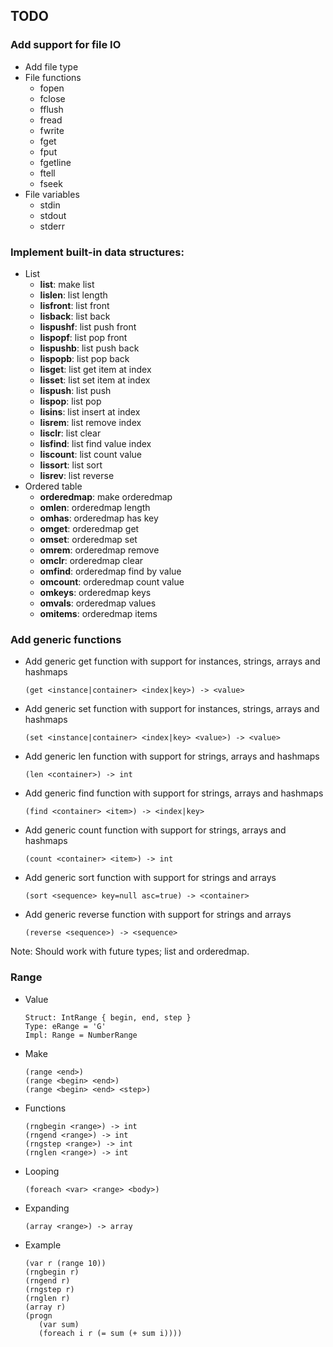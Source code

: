 ## TODO

### Add support for file IO
- Add file type
- File functions
  - fopen
  - fclose
  - fflush
  - fread
  - fwrite
  - fget
  - fput
  - fgetline
  - ftell
  - fseek
- File variables
  - stdin
  - stdout
  - stderr

### Implement built-in data structures:
- List
  - **list**: make list
  - **lislen**: list length
  - **lisfront**: list front
  - **lisback**: list back
  - **lispushf**: list push front
  - **lispopf**: list pop front
  - **lispushb**: list push back
  - **lispopb**: list pop back
  - **lisget**: list get item at index
  - **lisset**: list set item at index
  - **lispush**: list push
  - **lispop**: list pop
  - **lisins**: list insert at index
  - **lisrem**: list remove index
  - **lisclr**: list clear
  - **lisfind**: list find value index
  - **liscount**: list count value
  - **lissort**: list sort
  - **lisrev**: list reverse
- Ordered table
  - **orderedmap**: make orderedmap
  - **omlen**: orderedmap length
  - **omhas**: orderedmap has key
  - **omget**: orderedmap get
  - **omset**: orderedmap set
  - **omrem**: orderedmap remove
  - **omclr**: orderedmap clear
  - **omfind**: orderedmap find by value
  - **omcount**: orderedmap count value
  - **omkeys**: orderedmap keys
  - **omvals**: orderedmap values
  - **omitems**: orderedmap items

### Add generic functions
- Add generic get function with support for instances, strings, arrays and hashmaps
  ```
  (get <instance|container> <index|key>) -> <value>
  ```
- Add generic set function with support for instances, strings, arrays and hashmaps
  ```
  (set <instance|container> <index|key> <value>) -> <value>
  ```
- Add generic len function with support for strings, arrays and hashmaps
  ```
  (len <container>) -> int
  ```
- Add generic find function with support for strings, arrays and hashmaps
  ```
  (find <container> <item>) -> <index|key>
  ```
- Add generic count function with support for strings, arrays and hashmaps
  ```
  (count <container> <item>) -> int
  ```
- Add generic sort function with support for strings and arrays
  ```
  (sort <sequence> key=null asc=true) -> <container>
  ```
- Add generic reverse function with support for strings and arrays
  ```
  (reverse <sequence>) -> <sequence>
  ```
Note: Should work with future types; list and orderedmap.

### Range
- Value
  ```
  Struct: IntRange { begin, end, step }
  Type: eRange = 'G'
  Impl: Range = NumberRange
  ```
- Make
  ```
  (range <end>)
  (range <begin> <end>)
  (range <begin> <end> <step>)
  ```
- Functions
  ```
  (rngbegin <range>) -> int
  (rngend <range>) -> int
  (rngstep <range>) -> int
  (rnglen <range>) -> int
  ```
- Looping
  ```
  (foreach <var> <range> <body>)
  ```
- Expanding
  ```
  (array <range>) -> array
  ```
- Example
  ```
  (var r (range 10))
  (rngbegin r)
  (rngend r)
  (rngstep r)
  (rnglen r)
  (array r)
  (progn
     (var sum)
     (foreach i r (= sum (+ sum i))))
  ```
